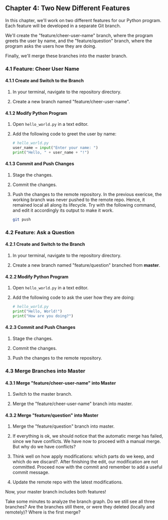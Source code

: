 ## Chapter 4: Two New Different Features

In this chapter, we'll work on two different features for our Python program. Each feature will be developed in a separate Git branch.

We'll create the "feature/cheer-user-name" branch, where the program greets the user by name, and the "feature/question" branch, where the program asks the users how they are doing. 

Finally, we'll merge these branches into the master branch.

### 4.1 Feature: Cheer User Name

#### 4.1.1 Create and Switch to the Branch

1. In your terminal, navigate to the repository directory.

2. Create a new branch named "feature/cheer-user-name".

#### 4.1.2 Modify Python Program

1. Open `hello_world.py` in a text editor.

2. Add the following code to greet the user by name:
   ```python
   # hello_world.py
   user_name = input("Enter your name: ")
   print("Hello, " + user_name + "!")
   ```

#### 4.1.3 Commit and Push Changes

1. Stage the changes.

2. Commit the changes.

3. Push the changes to the remote repository. In the previous exericse, the working branch was never pushed to the remote repo. Hence, it remained local all along its lifecycle. Try with the following command, and edit it accordingly its output to make it work.
   ```bash
   git push
   ```

### 4.2 Feature: Ask a Question

#### 4.2.1 Create and Switch to the Branch

1. In your terminal, navigate to the repository directory.

2. Create a new branch named "feature/question" branched from **master**.

#### 4.2.2 Modify Python Program

1. Open `hello_world.py` in a text editor.

2. Add the following code to ask the user how they are doing:
   ```python
   # hello_world.py
   print("Hello, World!")
   print("How are you doing?")
   ```

#### 4.2.3 Commit and Push Changes

1. Stage the changes.

2. Commit the changes.

3. Push the changes to the remote repository.

### 4.3 Merge Branches into Master

#### 4.3.1 Merge "feature/cheer-user-name" into Master

1. Switch to the master branch.

2. Merge the "feature/cheer-user-name" branch into master.

#### 4.3.2 Merge "feature/question" into Master

1. Merge the "feature/question" branch into master.

2. If everything is ok, we should notice that the automatic merge has failed, since we have conflicts. We have now to proceed with a manual merge. But why do we have conflicts?

3. Think well on how apply modifications: which parts do we keep, and which do we discard?. After finishing the edit, our modification are not committed. Proceed now with the commit and remember to add a useful commit message.

4. Update the remote repo with the latest modifications.

Now, your master branch includes both features!

Take some minutes to analyze the branch graph. Do we still see all three branches? Are the branches still there, or were they deleted (locally and remotely)? Where is the first merge?